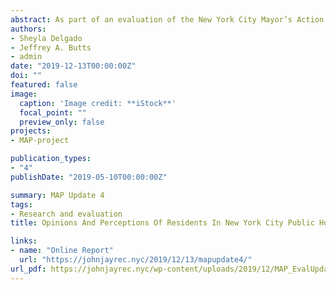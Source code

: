 ```yaml
---
abstract: As part of an evaluation of the New York City Mayor’s Action Plan for Neighborhood Safety (MAP), researchers from John Jay College of Criminal Justice collaborated with survey specialists from NORC at the University Chicago to collect data from two probability samples of residents in public housing developments in New York City. One sample of residents came from communities involved in the MAP initiative. A second sample was from statistically matched housing developments not involved in MAP.
authors:
- Sheyla Delgado
- Jeffrey A. Butts 
- admin
date: "2019-12-13T00:00:00Z"
doi: ""
featured: false
image:
  caption: 'Image credit: **iStock**'
  focal_point: ""
  preview_only: false
projects:
- MAP-project

publication_types:
- "4"
publishDate: "2019-05-10T00:00:00Z"

summary: MAP Update 4
tags:
- Research and evaluation
title: Opinions And Perceptions Of Residents In New York City Public Housing

links:
- name: "Online Report"
  url: "https://johnjayrec.nyc/2019/12/13/mapupdate4/"
url_pdf: https://johnjayrec.nyc/wp-content/uploads/2019/12/MAP_EvalUpdate04.pdf
---
```

